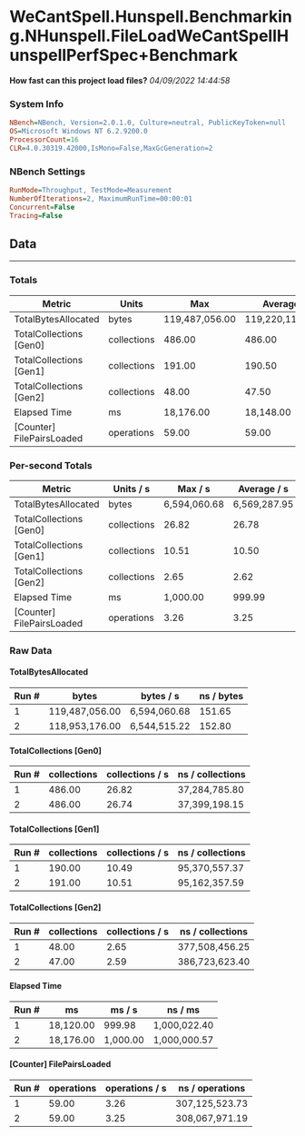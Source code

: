 ﻿# WeCantSpell.Hunspell.Benchmarking.NHunspell.FileLoadWeCantSpellHunspellPerfSpec+Benchmark
__How fast can this project load files?__
_04/09/2022 14:44:58_
### System Info
```ini
NBench=NBench, Version=2.0.1.0, Culture=neutral, PublicKeyToken=null
OS=Microsoft Windows NT 6.2.9200.0
ProcessorCount=16
CLR=4.0.30319.42000,IsMono=False,MaxGcGeneration=2
```

### NBench Settings
```ini
RunMode=Throughput, TestMode=Measurement
NumberOfIterations=2, MaximumRunTime=00:00:01
Concurrent=False
Tracing=False
```

## Data
-------------------

### Totals
|          Metric |           Units |             Max |         Average |             Min |          StdDev |
|---------------- |---------------- |---------------- |---------------- |---------------- |---------------- |
|TotalBytesAllocated |           bytes |  119,487,056.00 |  119,220,116.00 |  118,953,176.00 |      377,510.17 |
|TotalCollections [Gen0] |     collections |          486.00 |          486.00 |          486.00 |            0.00 |
|TotalCollections [Gen1] |     collections |          191.00 |          190.50 |          190.00 |            0.71 |
|TotalCollections [Gen2] |     collections |           48.00 |           47.50 |           47.00 |            0.71 |
|    Elapsed Time |              ms |       18,176.00 |       18,148.00 |       18,120.00 |           39.60 |
|[Counter] FilePairsLoaded |      operations |           59.00 |           59.00 |           59.00 |            0.00 |

### Per-second Totals
|          Metric |       Units / s |         Max / s |     Average / s |         Min / s |      StdDev / s |
|---------------- |---------------- |---------------- |---------------- |---------------- |---------------- |
|TotalBytesAllocated |           bytes |    6,594,060.68 |    6,569,287.95 |    6,544,515.22 |       35,033.93 |
|TotalCollections [Gen0] |     collections |           26.82 |           26.78 |           26.74 |            0.06 |
|TotalCollections [Gen1] |     collections |           10.51 |           10.50 |           10.49 |            0.02 |
|TotalCollections [Gen2] |     collections |            2.65 |            2.62 |            2.59 |            0.04 |
|    Elapsed Time |              ms |        1,000.00 |          999.99 |          999.98 |            0.02 |
|[Counter] FilePairsLoaded |      operations |            3.26 |            3.25 |            3.25 |            0.01 |

### Raw Data
#### TotalBytesAllocated
|           Run # |           bytes |       bytes / s |      ns / bytes |
|---------------- |---------------- |---------------- |---------------- |
|               1 |  119,487,056.00 |    6,594,060.68 |          151.65 |
|               2 |  118,953,176.00 |    6,544,515.22 |          152.80 |

#### TotalCollections [Gen0]
|           Run # |     collections | collections / s |ns / collections |
|---------------- |---------------- |---------------- |---------------- |
|               1 |          486.00 |           26.82 |   37,284,785.80 |
|               2 |          486.00 |           26.74 |   37,399,198.15 |

#### TotalCollections [Gen1]
|           Run # |     collections | collections / s |ns / collections |
|---------------- |---------------- |---------------- |---------------- |
|               1 |          190.00 |           10.49 |   95,370,557.37 |
|               2 |          191.00 |           10.51 |   95,162,357.59 |

#### TotalCollections [Gen2]
|           Run # |     collections | collections / s |ns / collections |
|---------------- |---------------- |---------------- |---------------- |
|               1 |           48.00 |            2.65 |  377,508,456.25 |
|               2 |           47.00 |            2.59 |  386,723,623.40 |

#### Elapsed Time
|           Run # |              ms |          ms / s |         ns / ms |
|---------------- |---------------- |---------------- |---------------- |
|               1 |       18,120.00 |          999.98 |    1,000,022.40 |
|               2 |       18,176.00 |        1,000.00 |    1,000,000.57 |

#### [Counter] FilePairsLoaded
|           Run # |      operations |  operations / s | ns / operations |
|---------------- |---------------- |---------------- |---------------- |
|               1 |           59.00 |            3.26 |  307,125,523.73 |
|               2 |           59.00 |            3.25 |  308,067,971.19 |


